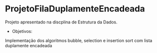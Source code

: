 # ProjetoFilaDuplamenteEncadeada

Projeto apresentado na discplina de Estrutura da Dados.

- Objetivos: 

Implementação dos algoritmos bubble, selection e insertion sort com lista duplamente encadeada
